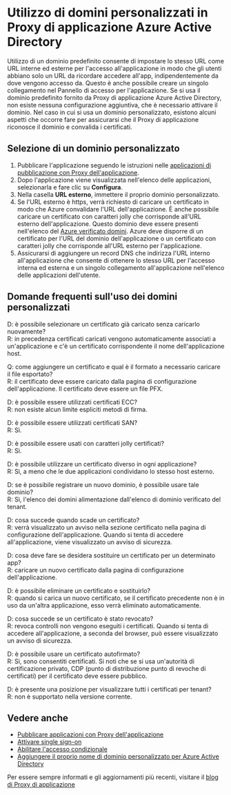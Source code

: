<properties
    pageTitle="Utilizzo di domini personalizzati in Azure Active Directory applicazione Proxy | Microsoft Azure"
    description="Viene illustrato come funziona con domini personalizzati in Azure Active Directory applicazione Proxy."
    services="active-directory"
    documentationCenter=""
    authors="kgremban"
    manager="femila"
    editor=""/>

<tags
    ms.service="active-directory"
    ms.workload="identity"
    ms.tgt_pltfrm="na"
    ms.devlang="na"
    ms.topic="article"
    ms.date="06/22/2016"
    ms.author="kgremban"/>

# <a name="working-with-custom-domains-in-azure-ad-application-proxy"></a>Utilizzo di domini personalizzati in Proxy di applicazione Azure Active Directory

Utilizzo di un dominio predefinito consente di impostare lo stesso URL come URL interne ed esterne per l'accesso all'applicazione in modo che gli utenti abbiano solo un URL da ricordare accedere all'app, indipendentemente da dove vengono accesso da. Questo è anche possibile creare un singolo collegamento nel Pannello di accesso per l'applicazione. Se si usa il dominio predefinito fornito da Proxy di applicazione Azure Active Directory, non esiste nessuna configurazione aggiuntiva, che è necessario attivare il dominio. Nel caso in cui si usa un dominio personalizzato, esistono alcuni aspetti che occorre fare per assicurarsi che il Proxy di applicazione riconosce il dominio e convalida i certificati.

## <a name="selecting-your-custom-domain"></a>Selezione di un dominio personalizzato

1. Pubblicare l'applicazione seguendo le istruzioni nelle [applicazioni di pubblicazione con Proxy dell'applicazione](active-directory-application-proxy-publish.md).
2. Dopo l'applicazione viene visualizzata nell'elenco delle applicazioni, selezionarla e fare clic su **Configura**.
3. Nella casella **URL esterno**, immettere il proprio dominio personalizzato.
4. Se l'URL esterno è https, verrà richiesto di caricare un certificato in modo che Azure convalidare l'URL dell'applicazione. È anche possibile caricare un certificato con caratteri jolly che corrisponde all'URL esterno dell'applicazione. Questo dominio deve essere presenti nell'elenco del [Azure verificato domini](https://msdn.microsoft.com/library/azure/jj151788.aspx). Azure deve disporre di un certificato per l'URL del dominio dell'applicazione o un certificato con caratteri jolly che corrisponde all'URL esterno per l'applicazione.
5. Assicurarsi di aggiungere un record DNS che indirizza l'URL interno all'applicazione che consente di ottenere lo stesso URL per l'accesso interna ed esterna e un singolo collegamento all'applicazione nell'elenco delle applicazioni dell'utente.

## <a name="frequently-asked-questions-about-working-with-custom-domains"></a>Domande frequenti sull'uso dei domini personalizzati

D: è possibile selezionare un certificato già caricato senza caricarlo nuovamente?  
R: in precedenza certificati caricati vengono automaticamente associati a un'applicazione e c'è un certificato corrispondente il nome dell'applicazione host.  

Q: come aggiungere un certificato e qual è il formato a necessario caricare il file esportato?  
R: il certificato deve essere caricato dalla pagina di configurazione dell'applicazione. Il certificato deve essere un file PFX.  

D: è possibile essere utilizzati certificati ECC?  
R: non esiste alcun limite espliciti metodi di firma.  

D: è possibile essere utilizzati certificati SAN?  
R: Sì.  

D: è possibile essere usati con caratteri jolly certificati?  
R: Sì.  

D: è possibile utilizzare un certificato diverso in ogni applicazione?  
R: Sì, a meno che le due applicazioni condividano lo stesso host esterno.  

D: se è possibile registrare un nuovo dominio, è possibile usare tale dominio?  
R: Sì, l'elenco dei domini alimentazione dall'elenco di dominio verificato del tenant.  

D: cosa succede quando scade un certificato?  
R: verrà visualizzato un avviso nella sezione certificato nella pagina di configurazione dell'applicazione. Quando si tenta di accedere all'applicazione, viene visualizzato un avviso di sicurezza.  

D: cosa deve fare se desidera sostituire un certificato per un determinato app?  
R: caricare un nuovo certificato dalla pagina di configurazione dell'applicazione.  

D: è possibile eliminare un certificato e sostituirlo?  
R: quando si carica un nuovo certificato, se il certificato precedente non è in uso da un'altra applicazione, esso verrà eliminato automaticamente.  

D: cosa succede se un certificato è stato revocato?  
R: revoca controlli non vengono eseguiti i certificati. Quando si tenta di accedere all'applicazione, a seconda del browser, può essere visualizzato un avviso di sicurezza.  

D: è possibile usare un certificato autofirmato?  
R: Sì, sono consentiti certificati. Si noti che se si usa un'autorità di certificazione privato, CDP (punto di distribuzione punto di revoche di certificati) per il certificato deve essere pubblico.  

D: è presente una posizione per visualizzare tutti i certificati per tenant?  
R: non è supportato nella versione corrente.  


## <a name="see-also"></a>Vedere anche

- [Pubblicare applicazioni con Proxy dell'applicazione](active-directory-application-proxy-publish.md)
- [Attivare single sign-on](active-directory-application-proxy-sso-using-kcd.md)
- [Abilitare l'accesso condizionale](active-directory-application-proxy-conditional-access.md)
- [Aggiungere il proprio nome di dominio personalizzato per Azure Active Directory](active-directory-add-domain.md)

Per essere sempre informati e gli aggiornamenti più recenti, visitare il [blog di Proxy di applicazione](http://blogs.technet.com/b/applicationproxyblog/)
